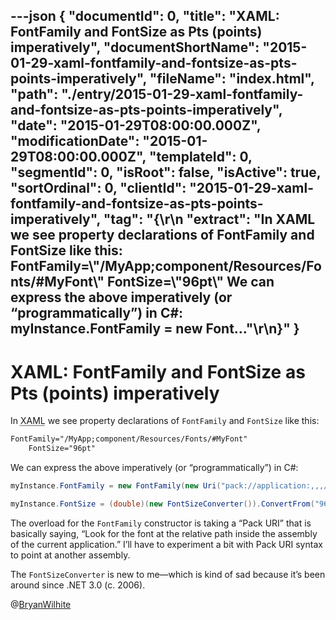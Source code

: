 ---json
{
  "documentId": 0,
  "title": "XAML: FontFamily and FontSize as Pts (points) imperatively",
  "documentShortName": "2015-01-29-xaml-fontfamily-and-fontsize-as-pts-points-imperatively",
  "fileName": "index.html",
  "path": "./entry/2015-01-29-xaml-fontfamily-and-fontsize-as-pts-points-imperatively",
  "date": "2015-01-29T08:00:00.000Z",
  "modificationDate": "2015-01-29T08:00:00.000Z",
  "templateId": 0,
  "segmentId": 0,
  "isRoot": false,
  "isActive": true,
  "sortOrdinal": 0,
  "clientId": "2015-01-29-xaml-fontfamily-and-fontsize-as-pts-points-imperatively",
  "tag": "{\r\n  \"extract\": \"In XAML we see property declarations of FontFamily and FontSize like this:  FontFamily=\\\"/MyApp;component/Resources/Fonts/#MyFont\\\"  FontSize=\\\"96pt\\\"      We can express the above imperatively (or “programmatically”) in C#:  myInstance.FontFamily = new Font...\"\r\n}"
}
---

# XAML: FontFamily and FontSize as Pts (points) imperatively

In <acronym title="Extensible Application Markup Language">XAML</acronym> we see property declarations of `FontFamily` and `FontSize` like this:

```xml
FontFamily="/MyApp;component/Resources/Fonts/#MyFont"
    FontSize="96pt"
```

We can express the above imperatively (or “programmatically”) in C#:

```c#
myInstance.FontFamily = new FontFamily(new Uri("pack://application:,,,/", UriKind.Absolute), "/MyApp;component/Resources/Fonts/#MyFont");

myInstance.FontSize = (double)(new FontSizeConverter()).ConvertFrom("96pt");
```

The overload for the `FontFamily` constructor is taking a “Pack URI” that is basically saying, “Look for the font at the relative path inside the assembly of the current application.” I’ll have to experiment a bit with Pack URI syntax to point at another assembly.

The `FontSizeConverter` is new to me—which is kind of sad because it’s been around since .NET 3.0 (c. 2006).

@[BryanWilhite](https://twitter.com/BryanWilhite)
